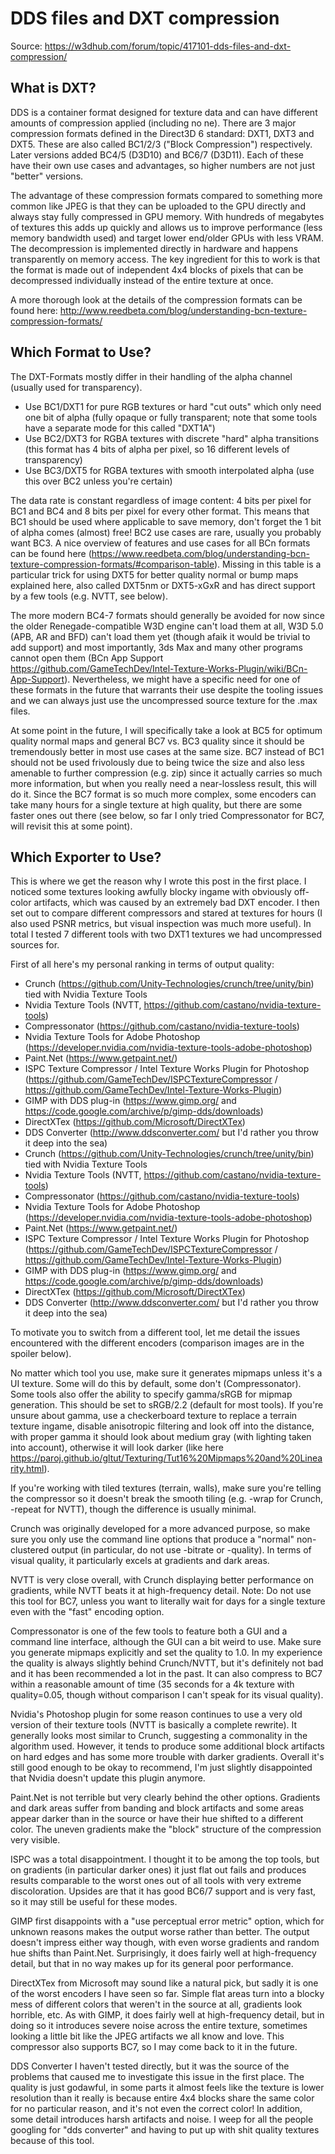 # DDS files and DXT compression

Source: <https://w3dhub.com/forum/topic/417101-dds-files-and-dxt-compression/>

## What is DXT?

DDS is a container format designed for texture data and can have different amounts of compression applied (including no
ne). There are 3 major compression formats defined in the Direct3D 6 standard: DXT1, DXT3 and DXT5. These are also
called BC1/2/3 ("Block Compression") respectively. Later versions added BC4/5 (D3D10) and BC6/7 (D3D11). Each of these
have their own use cases and advantages, so higher numbers are not just "better" versions.

The advantage of these compression formats compared to something more common like JPEG is that they can be uploaded to
the GPU directly and always stay fully compressed in GPU memory. With hundreds of megabytes of textures this adds up
quickly and allows us to improve performance (less memory bandwidth used) and target lower end/older GPUs with less VRAM.
The decompression is implemented directly in hardware and happens transparently on memory access. The key ingredient for
this to work is that the format is made out of independent 4x4 blocks of pixels that can be decompressed individually
instead of the entire texture at once.

A more thorough look at the details of the compression formats can be found here:
<http://www.reedbeta.com/blog/understanding-bcn-texture-compression-formats/>

## Which Format to Use?

The DXT-Formats mostly differ in their handling of the alpha channel (usually used for transparency).

- Use BC1/DXT1 for pure RGB textures or hard "cut outs" which only need one bit of alpha (fully opaque or fully
  transparent; note that some tools have a separate mode for this called "DXT1A")
- Use BC2/DXT3 for RGBA textures with discrete "hard" alpha transitions (this format has 4 bits of alpha per pixel, so
  16 different levels of transparency)
- Use BC3/DXT5 for RGBA textures with smooth interpolated alpha (use this over BC2 unless you're certain)

The data rate is constant regardless of image content: 4 bits per pixel for BC1 and BC4 and 8 bits per pixel for every
other format. This means that BC1 should be used where applicable to save memory, don't forget the 1 bit of alpha comes
(almost) free! BC2 use cases are rare, usually you probably want BC3. A nice overview of features and use cases for all
BCn formats can be found here (<https://www.reedbeta.com/blog/understanding-bcn-texture-compression-formats/#comparison-table>).
Missing in this table is a particular trick for using DXT5 for better quality normal or bump maps explained here, also called
DXT5nm or DXT5-xGxR and has direct support by a few tools (e.g. NVTT, see below).

The more modern BC4-7 formats should generally be avoided for now since the older Renegade-compatible W3D engine can't load
them at all, W3D 5.0 (APB, AR and BFD) can't load them yet (though afaik it would be trivial to add support) and most
importantly, 3ds Max and many other programs cannot open them
(BCn App Support <https://github.com/GameTechDev/Intel-Texture-Works-Plugin/wiki/BCn-App-Support>).
Nevertheless, we might have a specific need for one of these formats in the future that warrants their use despite the
tooling issues and we can always just use the uncompressed source texture for the .max files.

At some point in the future, I will specifically take a look at BC5 for optimum quality normal maps and general BC7 vs. BC3
quality since it should be tremendously better in most use cases at the same size. BC7 instead of BC1 should not be used
frivolously due to being twice the size and also less amenable to further compression (e.g. zip) since it actually carries
so much more information, but when you really need a near-lossless result, this will do it. Since the BC7 format is so much
more complex, some encoders can take many hours for a single texture at high quality, but there are some faster ones out
there (see below, so far I only tried Compressonator for BC7, will revisit this at some point).

## Which Exporter to Use?

This is where we get the reason why I wrote this post in the first place. I noticed some textures looking awfully blocky
ingame with obviously off-color artifacts, which was caused by an extremely bad DXT encoder. I then set out to compare
different compressors and stared at textures for hours (I also used PSNR metrics, but visual inspection was much more useful).
In total I tested 7 different tools with two DXT1 textures we had uncompressed sources for.

First of all here's my personal ranking in terms of output quality:

- Crunch (<https://github.com/Unity-Technologies/crunch/tree/unity/bin>) tied with Nvidia Texture Tools
- Nvidia Texture Tools (NVTT, <https://github.com/castano/nvidia-texture-tools>)
- Compressonator (<https://github.com/castano/nvidia-texture-tools>)
- Nvidia Texture Tools for Adobe Photoshop (<https://developer.nvidia.com/nvidia-texture-tools-adobe-photoshop>)
- Paint.Net (<https://www.getpaint.net/>)
- ISPC Texture Compressor / Intel Texture Works Plugin for Photoshop
  (<https://github.com/GameTechDev/ISPCTextureCompressor> / <https://github.com/GameTechDev/Intel-Texture-Works-Plugin>)
- GIMP with DDS plug-in (<https://www.gimp.org/> and <https://code.google.com/archive/p/gimp-dds/downloads>)
- DirectXTex (<https://github.com/Microsoft/DirectXTex>)
- DDS Converter (<http://www.ddsconverter.com/> but I'd rather you throw it deep into the sea)
- Crunch (<https://github.com/Unity-Technologies/crunch/tree/unity/bin>) tied with Nvidia Texture Tools
- Nvidia Texture Tools (NVTT, <https://github.com/castano/nvidia-texture-tools>)
- Compressonator (<https://github.com/castano/nvidia-texture-tools>)
- Nvidia Texture Tools for Adobe Photoshop (<https://developer.nvidia.com/nvidia-texture-tools-adobe-photoshop>)
- Paint.Net (<https://www.getpaint.net/>)
- ISPC Texture Compressor / Intel Texture Works Plugin for Photoshop
  (<https://github.com/GameTechDev/ISPCTextureCompressor> / <https://github.com/GameTechDev/Intel-Texture-Works-Plugin>)
- GIMP with DDS plug-in (<https://www.gimp.org/> and <https://code.google.com/archive/p/gimp-dds/downloads>)
- DirectXTex (<https://github.com/Microsoft/DirectXTex>)
- DDS Converter (<http://www.ddsconverter.com/> but I'd rather you throw it deep into the sea)

To motivate you to switch from a different tool, let me detail the issues encountered with the different encoders (comparison
images are in the spoiler below).

No matter which tool you use, make sure it generates mipmaps unless it's a UI texture. Some will do this by default, some
don't (Compressonator). Some tools also offer the ability to specify gamma/sRGB for mipmap generation. This should be set
to sRGB/2.2 (default for most tools). If you're unsure about gamma, use a checkerboard texture to replace a terrain texture
ingame, disable anisotropic filtering and look off into the distance, with proper gamma it should look about medium gray
(with lighting taken into account), otherwise it will look darker (like here <https://paroj.github.io/gltut/Texturing/Tut16%20Mipmaps%20and%20Linearity.html>).

If you're working with tiled textures (terrain, walls), make sure you're telling the compressor so it doesn't break the
smooth tiling (e.g. -wrap for Crunch, -repeat for NVTT), though the difference is usually minimal.

Crunch was originally developed for a more advanced purpose, so make sure you only use the command line options that produce
a "normal" non-clustered output (in particular, do not use -bitrate or -quality). In terms of visual quality, it particularly
excels at gradients and dark areas.

NVTT is very close overall, with Crunch displaying better performance on gradients, while NVTT beats it at high-frequency
detail. Note: Do not use this tool for BC7, unless you want to literally wait for days for a single texture even with the
"fast" encoding option.

Compressonator is one of the few tools to feature both a GUI and a command line interface, although the GUI can a bit weird
to use. Make sure you generate mipmaps explicitly and set the quality to 1.0. In my experience the quality is always
slightly behind Crunch/NVTT, but it's definitely not bad and it has been recommended a lot in the past. It can also compress
to BC7 within a reasonable amount of time (35 seconds for a 4k texture with quality=0.05, though without comparison I
can't speak for its visual quality).

Nvidia's Photoshop plugin for some reason continues to use a very old version of their texture tools (NVTT is basically
a complete rewrite). It generally looks most similar to Crunch, suggesting a commonality in the algorithm used. However,
it tends to produce some additional block artifacts on hard edges and has some more trouble with darker gradients.
Overall it's still good enough to be okay to recommend, I'm just slightly disappointed that Nvidia doesn't update this
plugin anymore.

Paint.Net is not terrible but very clearly behind the other options. Gradients and dark areas suffer from banding and
block artifacts and some areas appear darker than in the source or have their hue shifted to a different color. The
uneven gradients make the "block" structure of the compression very visible.

ISPC was a total disappointment. I thought it to be among the top tools, but on gradients (in particular darker ones)
it just flat out fails and produces results comparable to the worst ones out of all tools with very extreme
discoloration. Upsides are that it has good BC6/7 support and is very fast, so it may still be useful for these modes.

GIMP first disappoints with a "use perceptual error metric" option, which for unknown reasons makes the output worse
rather than better. The output doesn't impress either way though, with even worse gradients and random hue shifts than
Paint.Net. Surprisingly, it does fairly well at high-frequency detail, but that in no way makes up for its general poor
performance.

DirectXTex from Microsoft may sound like a natural pick, but sadly it is one of the worst encoders I have seen so far.
Simple flat areas turn into a blocky mess of different colors that weren't in the source at all, gradients look
horrible, etc. As with GIMP, it does fairly well at high-frequency detail, but in doing so it introduces severe noise
across the entire texture, sometimes looking a little bit like the JPEG artifacts we all know and love. This compressor
also supports BC7, so I may come back to it in the future.

DDS Converter I haven't tested directly, but it was the source of the problems that caused me to investigate this issue
in the first place. The quality is just godawful, in some parts it almost feels like the texture is lower resolution
than it really is because entire 4x4 blocks share the same color for no particular reason, and it's not even the
correct color! In addition, some detail introduces harsh artifacts and noise. I weep for all the people googling for
"dds converter" and having to put up with shit quality textures because of this tool.
